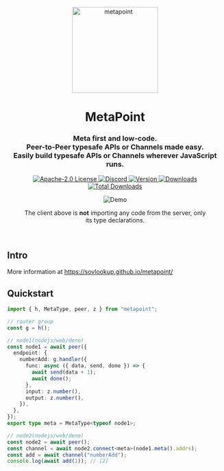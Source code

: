 <div align="center">
<a href="https://metapoint.sovlookup.top/" target="_blank" rel="noopener" >
  <picture>
    <source media="(prefers-color-scheme: dark)" srcset="https://user-images.githubusercontent.com/53158137/219955869-b5da5805-2557-45d1-a02e-15caa827a862.png" />
    <img alt="metapoint" height="200" src="https://user-images.githubusercontent.com/53158137/219955869-b5da5805-2557-45d1-a02e-15caa827a862.png" />
  </picture>
</a>
</div>

<div align="center">
  <h1>MetaPoint</h1>
  <h3>Meta first and low-code.<br />Peer-to-Peer typesafe APIs or Channels made easy.<br />Easily build typesafe APIs or Channels wherever
JavaScript runs.</h3>
  <a href="https://github.com/sovlookup/metapoint/blob/main/LICENSE">
    <img alt="Apache-2.0 License" src="https://img.shields.io/github/license/sovlookup/metapoint" />
  </a>
  <a href="https://discord.gg/wGSABhbCzN">
    <img alt="Discord" src="https://img.shields.io/discord/813599680713457665?color=7389D8&label&logo=discord&logoColor=ffffff" />
  </a>
  <a href="https://www.npmjs.com/package/metapoint">
    <img alt="Version" src="https://img.shields.io/npm/v/metapoint.svg?style=flat-square&logo=npm" />
  </a>
  <a href="https://www.npmjs.com/package/metapoint">
    <img alt="Downloads" src="https://img.shields.io/npm/dm/metapoint.svg?style=flat-square&logo=npm" />
  </a>
  <a href="https://www.npmjs.com/package/metapoint">
    <img alt="Total Downloads" src="https://img.shields.io/npm/dt/metapoint?style=flat-square&logo=npm" />
  </a>
  <br />
  <figure>
    <img src="https://user-images.githubusercontent.com/53158137/224493829-5387149f-e561-4a1b-81a8-c42649ba9899.gif" alt="Demo" />
    <figcaption>
      <p align="center">
        The client above is <strong>not</strong> importing any code from the server, only its type declarations.
      </p>
    </figcaption>
  </figure>
</div>

<br />

## Intro

More information at https://sovlookup.github.io/metapoint/

## Quickstart

```typescript
import { h, MetaType, peer, z } from "metapoint";

// router group
const g = h();

// node1(nodejs/web/deno)
const node1 = await peer({
  endpoint: {
    numberAdd: g.handler({
      func: async ({ data, send, done }) => {
        await send(data + 1);
        await done();
      },
      input: z.number(),
      output: z.number(),
    }),
  },
});
export type meta = MetaType<typeof node1>;

// node2(nodejs/web/deno)
const node2 = await peer();
const channel = await node2.connect<meta>(node1.meta().addrs);
const add = await channel("numberAdd");
console.log(await add(1)); // [2]
```

